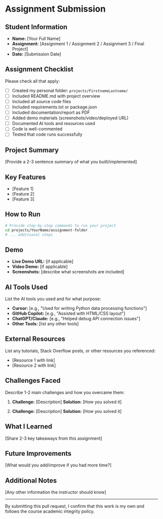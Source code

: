 # Assignment Submission

## Student Information
- **Name:** [Your Full Name]
- **Assignment:** [Assignment 1 / Assignment 2 / Assignment 3 / Final Project]
- **Date:** [Submission Date]

## Assignment Checklist
Please check all that apply:
- [ ] Created my personal folder: `projects/FirstnameLastname/`
- [ ] Included README.md with project overview
- [ ] Included all source code files
- [ ] Included requirements.txt or package.json
- [ ] Included documentation/report as PDF
- [ ] Added demo materials (screenshots/video/deployed URL)
- [ ] Documented AI tools and resources used
- [ ] Code is well-commented
- [ ] Tested that code runs successfully

## Project Summary
[Provide a 2-3 sentence summary of what you built/implemented]

## Key Features
- [Feature 1]
- [Feature 2]
- [Feature 3]

## How to Run
```bash
# Provide step-by-step commands to run your project
cd projects/YourName/assignment-folder
# ... additional steps
```

## Demo
- **Live Demo URL:** [if applicable]
- **Video Demo:** [if applicable]
- **Screenshots:** [describe what screenshots are included]

## AI Tools Used
List the AI tools you used and for what purpose:
- **Cursor:** [e.g., "Used for writing Python data processing functions"]
- **GitHub Copilot:** [e.g., "Assisted with HTML/CSS layout"]
- **ChatGPT/Claude:** [e.g., "Helped debug API connection issues"]
- **Other Tools:** [list any other tools]

## External Resources
List any tutorials, Stack Overflow posts, or other resources you referenced:
- [Resource 1 with link]
- [Resource 2 with link]

## Challenges Faced
Describe 1-2 main challenges and how you overcame them:

1. **Challenge:** [Description]
   **Solution:** [How you solved it]

2. **Challenge:** [Description]
   **Solution:** [How you solved it]

## What I Learned
[Share 2-3 key takeaways from this assignment]

## Future Improvements
[What would you add/improve if you had more time?]

## Additional Notes
[Any other information the instructor should know]

---

By submitting this pull request, I confirm that this work is my own and follows the course academic integrity policy.

